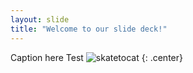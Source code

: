 ```yaml
---
layout: slide
title: "Welcome to our slide deck!"
---
```


Caption here
Test
![skatetocat](https://octodex.github.com/images/skatetocat.png)
{: .center}
